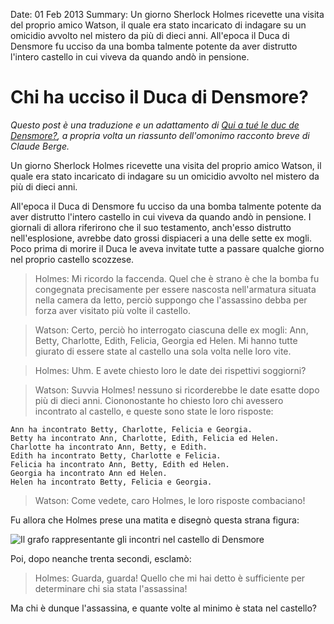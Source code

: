 Date: 01 Feb 2013
Summary: Un giorno Sherlock Holmes ricevette una visita del proprio amico Watson, il quale era stato incaricato di indagare su un omicidio avvolto nel mistero da più di dieci anni. All'epoca il Duca di Densmore fu ucciso da una bomba talmente potente da aver distrutto l'intero castello in cui viveva da quando andò in pensione.

# Chi ha ucciso il Duca di Densmore? #

_Questo post è una traduzione e un adattamento di [Qui a tué le duc de Densmore?][], a propria volta un riassunto dell'omonimo racconto breve di
Claude Berge._

Un giorno Sherlock Holmes ricevette una visita del proprio amico Watson, il
quale era stato incaricato di indagare su un omicidio avvolto nel mistero da
più di dieci anni.

All'epoca il Duca di Densmore fu ucciso da una bomba talmente potente da aver
distrutto l'intero castello in cui viveva da quando andò in pensione. I
giornali di allora riferirono che il suo testamento, anch'esso distrutto
nell'esplosione, avrebbe dato grossi dispiaceri a una delle sette ex mogli. 
Poco prima di morire il Duca le aveva invitate tutte a passare qualche
giorno nel proprio castello scozzese.

> Holmes:  Mi ricordo la faccenda. Quel che è strano è che la bomba fu
> congegnata precisamente per essere nascosta nell'armatura situata nella
> camera da letto, perciò suppongo che l'assassino debba per forza aver
> visitato più volte il castello.

> Watson:  Certo, perciò ho interrogato ciascuna delle ex mogli: Ann, Betty,
> Charlotte, Edith, Felicia, Georgia ed Helen. Mi hanno tutte giurato di
> essere state al castello una sola volta nelle loro vite.

> Holmes: Uhm. E avete chiesto loro le date dei rispettivi soggiorni?

> Watson: Suvvia Holmes! nessuno si ricorderebbe le date esatte dopo più di
> dieci anni. Ciononostante ho chiesto loro chi avessero incontrato al
> castello, e queste sono state le loro risposte:

    Ann ha incontrato Betty, Charlotte, Felicia e Georgia.
    Betty ha incontrato Ann, Charlotte, Edith, Felicia ed Helen.
    Charlotte ha incontrato Ann, Betty, e Edith.
    Edith ha incontrato Betty, Charlotte e Felicia.
    Felicia ha incontrato Ann, Betty, Edith ed Helen.
    Georgia ha incontrato Ann ed Helen.
    Helen ha incontrato Betty, Felicia e Georgia.

> Watson:  Come vedete, caro Holmes, le loro risposte combaciano!

Fu allora che Holmes prese una matita e disegnò questa strana figura:

<img src="/attachments/densmore_graph.png" alt="Il grafo rappresentante gli incontri nel castello di Densmore"/>

Poi, dopo neanche trenta secondi, esclamò:

> Holmes: Guarda, guarda! Quello che mi hai detto è sufficiente per
> determinare chi sia stata l'assassina!

Ma chi è dunque l'assassina, e quante volte al minimo è stata nel castello?

[Qui a tué le duc de Densmore?]: http://www.iro.umontreal.ca/~marcotte/IFT1063/ARCHIVES_1063/DucDensmore.pdf
